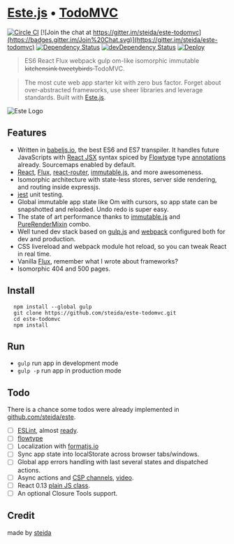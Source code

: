 # [Este.js](https://github.com/steida/este) • [TodoMVC](http://todomvc.com)

[![Circle CI](https://circleci.com/gh/steida/este-todomvc.svg?style=svg)](https://circleci.com/gh/steida/este-todomvc)
[![Join the chat at https://gitter.im/steida/este-todomvc](https://badges.gitter.im/Join%20Chat.svg)](https://gitter.im/steida/este-todomvc)
[![Dependency Status](https://david-dm.org/steida/este-todomvc.png)](https://david-dm.org/steida/este-todomvc)
[![devDependency Status](https://david-dm.org/steida/este-todomvc/dev-status.png)](https://david-dm.org/steida/este-todomvc#info=devDependencies)
[![Deploy](https://www.herokucdn.com/deploy/button.png)](https://heroku.com/deploy)

> ES6 React Flux webpack gulp om-like isomorphic immutable k̶i̶t̶c̶h̶e̶n̶s̶i̶n̶k̶ t̶w̶e̶e̶t̶y̶b̶i̶r̶d̶s̶ TodoMVC.

> The most cute web app starter kit with zero bus factor. Forget about over-abstracted frameworks, use sheer libraries and leverage standards. Built with [Este.js](https://github.com/steida/este).

![Este Logo](https://cloud.githubusercontent.com/assets/66249/5931133/9e973dfc-a699-11e4-83bc-7b5c6fb58bfd.jpeg)

## Features

- Written in [babeljs.io](https://babeljs.io/), the best ES6 and ES7 transpiler.
It handles future JavaScripts with [React JSX](http://facebook.github.io/react/docs/jsx-in-depth.html) syntax spiced by [Flowtype](http://flowtype.org/) type [annotations](http://flowtype.org/docs/type-annotations.html#_) already. Sourcemaps
enabled by default.
- [React](http://facebook.github.io/react/), [Flux](https://facebook.github.io/flux/), [react-router](https://github.com/rackt/react-router), [immutable.js](http://facebook.github.io/immutable-js/), and more awesomeness.
- Isomorphic architecture with state-less stores, server side rendering, and routing inside expressjs.
- [jest](https://facebook.github.io/jest) unit testing.
- Global immutable app state like Om with cursors, so app state can be snapshotted and reloaded. Undo redo is super easy.
- The state of art performance thanks to [immutable.js](http://facebook.github.io/immutable-js) and [PureRenderMixin](http://facebook.github.io/react/docs/pure-render-mixin.html) combo.
- Well tuned dev stack based on [gulp.js](http://gulpjs.com/) and [webpack](http://webpack.github.io/) configured both for dev and production.
- CSS livereload and webpack module hot reload, so you can tweak React in real time.
- Vanilla [Flux](https://facebook.github.io/flux/), remember what I wrote about frameworks?
- Isomorphic 404 and 500 pages.

## Install

```
  npm install --global gulp
  git clone https://github.com/steida/este-todomvc.git
  cd este-todomvc
  npm install
```

## Run

- `gulp` run app in development mode
- `gulp -p` run app in production mode

## Todo

There is a chance some todos were already implemented in [github.com/steida/este](https://github.com/steida/este).

* [ ] [ESLint](http://eslint.org/), almost [ready](https://github.com/eslint/espree/issues/10).
* [ ] [flowtype](http://flowtype.org/)
* [ ] Localization with [formatjs.io](http://formatjs.io)
* [ ] Sync app state into localStorate across browser tabs/windows.
* [ ] Global app errors handling with last several states and dispatched actions.
* [ ] Async actions and [CSP channels](https://github.com/ubolonton/js-csp), [video](https://www.youtube.com/watch?v=W2DgDNQZOwo&list=PLb0IAmt7-GS1cbw4qonlQztYV1TAW0sCr&index=6).
* [ ] React 0.13 [plain JS class](http://facebook.github.io/react/blog/2015/01/27/react-v0.13.0-beta-1.html#plain-javascript-classes).
* [ ] An optional Closure Tools support.

## Credit

made by [steida](https://twitter.com/steida)
